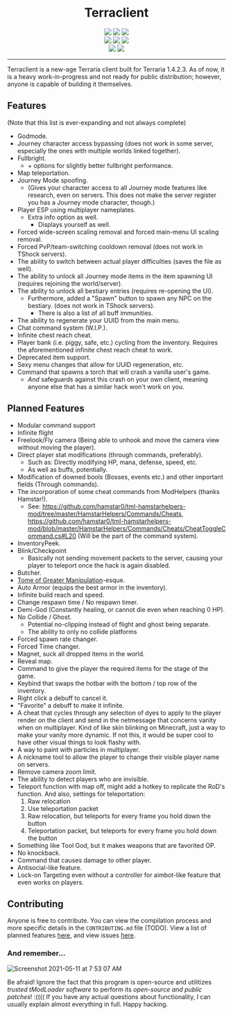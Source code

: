 <h1 align="center">
Terraclient
</h1>
<p align="center">
  <img src="https://forthebadge.com/images/badges/made-with-c-sharp.svg"> <img src="https://forthebadge.com/images/badges/0-percent-optimized.svg"> <img src="https://forthebadge.com/images/badges/contains-tasty-spaghetti-code.svg"><br>
  <img src="https://forthebadge.com/images/badges/open-source.svg"> <img src="https://forthebadge.com/images/badges/uses-git.svg"> <img src="https://forthebadge.com/images/badges/powered-by-black-magic.svg"><br>
  <img src="https://forthebadge.com/images/badges/reading-6th-grade-level.svg"> <img src="https://forthebadge.com/images/badges/built-by-neckbeards.svg">
</p>

----

Terraclient is a new-age Terraria client built for Terraria 1.4.2.3. As of now, it is a heavy work-in-progress and not ready for public distribution; however, anyone is capable of building it themselves.

## Features

(Note that this list is ever-expanding and not always complete)
- Godmode.
- Journey character access bypassing (does not work in some server, especially the ones with multiple worlds linked together).
- Fullbright.
  - \+ options for slightly better fullbright performance.
- Map teleportation.
- Journey Mode spoofing.
  - (Gives your character access to all Journey mode features like research, even on servers. This does not make the server register you has a Journey mode character, though.)
- Player ESP using multiplayer nameplates.
  - Extra info option as well.
    - Displays yourself as well.
- Forced wide-screen scaling removal and forced main-menu UI scaling removal.
- Forced PvP/team-switching cooldown removal (does not work in TShock servers).
- The ability to switch between actual player difficulties (saves the file as well).
- The ability to unlock all Journey mode items in the item spawning UI (requires rejoining the world/server).
- The ability to unlock all bestiary entries (requires re-opening the UI).
  - Furthermore, added a "Spawn" button to spawn any NPC on the bestiary. (does not work in TShock servers).
    - There is also a list of all buff immunities.
- The ability to regenerate your UUID from the main menu.
- Chat command system (W.I.P.).
- Infinite chest reach cheat.
- Player bank (i.e. piggy, safe, etc.) cycling from the inventory. Requires the aforementioned infinite chest reach cheat to work.
- Deprecated item support.
- Sexy menu changes that allow for UUID regeneration, etc.
- Command that spawns a torch that will crash a vanilla user's game.
  - *And* safeguards against this crash on your own client, meaning anyone else that has a similar hack won't work on you.

## Planned Features

- Modular command support
- Infinite flight
- Freelook/Fly camera (Being able to unhook and move the camera view without moving the player).
- Direct player stat modifications (through commands, preferably).
  - Such as: Directly modifying HP, mana, defense, speed, etc.
  - As well as buffs, potentially.
- Modification of downed bools (Bosses, events etc.) and other important fields (Through commands).
- The incorporation of some cheat commands from ModHelpers (thanks Hamstar!).
  - See: https://github.com/hamstar0/tml-hamstarhelpers-mod/tree/master/HamstarHelpers/Commands/Cheats, https://github.com/hamstar0/tml-hamstarhelpers-mod/blob/master/HamstarHelpers/Commands/Cheats/CheatToggleCommand.cs#L20 (Will be the part of the command system).
- InventoryPeek.
- Blink/Checkpoint
  - Basically not sending movement packets to the server, causing your player to teleport once the hack is again disabled.
- Butcher.
- [Tome of Greater Manipulation](https://terrariamods.fandom.com/wiki/Joostmod/Tome_of_Greater_Manipulation)-esque.
- Auto Armor (equips the best armor in the inventory).
- Infinite build reach and speed.
- Change respawn time / No respawn timer.
- Demi-God (Constantly healing, or cannot die even when reaching 0 HP).
- No Collide / Ghost.
  - Potential no-clipping instead of flight and ghost being separate.
  - The ability to only no collide platforms
- Forced spawn rate changer.
- Forced Time changer.
- Magnet, suck all dropped items in the world.
- Reveal map.
- Command to give the player the required items for the stage of the game.
- Keybind that swaps the hotbar with the bottom / top row of the inventory.
- Right click a debuff to cancel it.
- "Favorite" a debuff to make it infinite.
- A cheat that cycles through any selection of dyes to apply to the player render on the client and send in the netmessage that concerns vanity when on multiplayer. Kind of like skin blinking on Minecraft, just a way to make your vanity more dynamic. If not this, it would be super cool to have other visual things to look flashy with.
- A way to paint with particles in multiplayer.
- A nickname tool to allow the player to change their visible player name on servers.
- Remove camera zoom limit.
- The ability to detect players who are invisible.
- Teleport function with map off, might add a hotkey to replicate the RoD's function. And also, settings for teleportation:
  1. Raw relocation
  2. Use teleportation packet
  3. Raw relocation, but teleports for every frame you hold down the button
  4. Teleportation packet, but teleports for every frame you hold down the button
- Something like Tool God, but it makes weapons that are favorited OP.
- No knockback.
- Command that causes damage to other player.
- Antisocial-like feature.
- Lock-on Targeting even without a controller for aimbot-like feature that even works on players.

## Contributing
Anyone is free to contribute. You can view the compilation process and more specific details in the `CONTRIBUTING.md` file (TODO).
View a list of planned features [here](https://github.com/TML-Patcher/Terraclient/issues/1), and view issues [here](https://github.com/TML-Patcher/Terraclient/issues).

### And remember...
![Screenshot 2021-05-11 at 7 53 07 AM](https://user-images.githubusercontent.com/27323911/117837093-ff370380-b22d-11eb-9cbf-107253645ffb.png)

Be afraid! Ignore the fact that this program is open-source and utilitizes *trusted tModLoader software* to perform its *open-source and public patches*! :((((
If you have any actual questions about functionality, I can usually explain almost everything in full. Happy hacking.
